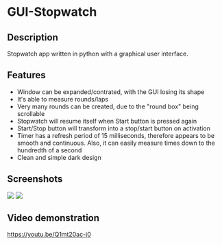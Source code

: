 # GUI-Stopwatch

## Description
Stopwatch app written in python with a graphical user interface. 

## Features
- Window can be expanded/contrated, with the GUI losing its shape
- It's able to measure rounds/laps
- Very many rounds can be created, due to the "round box" being scrollable
- Stopwatch will resume itself when Start button is pressed again
- Start/Stop button will transform into a stop/start button on activation
- Timer has a refresh period of 15 milliseconds, therefore appears to be smooth and continuous. Also, it can easily measure times down to the hundredth of a second
- Clean and simple dark design

## Screenshots
<img src='https://imgur.com/J9kjREr.png'></img>
<img src='https://imgur.com/ecPUh3n.png'></img>

## Video demonstration
https://youtu.be/Q1mt20ac-j0
